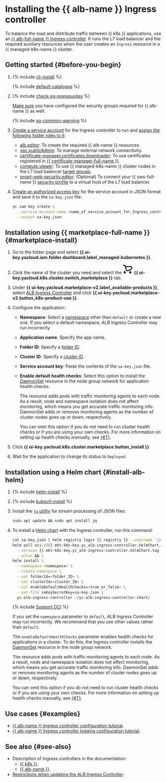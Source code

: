 # Installing the {{ alb-name }} Ingress controller

To balance the load and distribute traffic between {{ k8s }} applications, use an [{{ alb-full-name }} Ingress controller](../../application-load-balancer/tools/k8s-ingress-controller/index.md). It runs the L7 load balancer and the required auxiliary resources when the user creates an `Ingress` resource in a {{ managed-k8s-name }} cluster.

## Getting started {#before-you-begin}

1. {% include [cli-install](../cli-install.md) %}

   {% include [default-catalogue](../default-catalogue.md) %}

1. {% include [check-sg-prerequsites](./security-groups/check-sg-prerequsites-lvl3.md) %}

    [Make sure](../../application-load-balancer/tools/k8s-ingress-controller/security-groups.md) you have configured the security groups required for {{ alb-name }} as well.

    {% include [sg-common-warning](./security-groups/sg-common-warning.md) %}

1. [Create a service account](../../iam/operations/sa/create.md) for the Ingress controller to run and [assign the following folder roles to it](../../iam/operations/sa/assign-role-for-sa.md):
   * [alb.editor](../../application-load-balancer/security/index.md#alb-editor): To create the required {{ alb-name }} resources.
   * [vpc.publicAdmin](../../vpc/security/index.md#vpc-public-admin): To manage external network connectivity.
   * [certificate-manager.certificates.downloader](../../certificate-manager/security/index.md#certificate-manager-certificates-downloader): To use certificates registered in [{{ certificate-manager-full-name }}](../../certificate-manager/).
   * [compute.viewer](../../compute/security/index.md#compute-viewer): To use {{ managed-k8s-name }} cluster nodes in the L7 load balancer [target groups](../../application-load-balancer/concepts/target-group.md).
   * [smart-web-security.editor](../../smartwebsecurity/security/index.md#smart-web-security-editor): (Optional) To connect your {{ sws-full-name }} [security profile](../../smartwebsecurity/concepts/profiles.md) to a virtual host of the L7 load balancer.
1. [Create an authorized access key](../../iam/operations/authorized-key/create.md) for the service account in JSON format and save it to the `sa-key.json` file:

   ```bash
   yc iam key create \
     --service-account-name <name_of_service_account_for_Ingress_controller> \
     --output sa-key.json
   ```


## Installation using {{ marketplace-full-name }} {#marketplace-install}

1. Go to the folder page and select **{{ ui-key.yacloud.iam.folder.dashboard.label_managed-kubernetes }}**.
1. Click the name of the cluster you need and select the ![Marketplace](../../_assets/console-icons/shopping-cart.svg) **{{ ui-key.yacloud.k8s.cluster.switch_marketplace }}** tab.
1. Under **{{ ui-key.yacloud.marketplace-v2.label_available-products }}**, select [ALB Ingress Controller](/marketplace/products/yc/alb-ingress-controller) and click **{{ ui-key.yacloud.marketplace-v2.button_k8s-product-use }}**.
1. Configure the application:

   * **Namespace**: Select a [namespace](../../managed-kubernetes/concepts/index.md#namespace) other than `default` or create a new one. If you select a default namespace, ALB Ingress Controller may run incorrectly.
   * **Application name**: Specify the app name.
   * **Folder ID**: Specify a [folder ID](../../resource-manager/operations/folder/get-id.md).
   * **Cluster ID**: Specify a [cluster ID](../../managed-kubernetes/operations/kubernetes-cluster/kubernetes-cluster-list.md).
   * **Service account key**: Paste the contents of the `sa-key.json` file.
   * **Enable default health checks**: Select this option to install the [DaemonSet](https://kubernetes.io/docs/concepts/workloads/controllers/daemonset/) resource in the node group network for application health checks.

      The resource adds pods with traffic monitoring agents to each node. As a result, node and namespace isolation does not affect monitoring, which means you get accurate traffic monitoring info. DaemonSet adds or removes monitoring agents as the number of cluster nodes goes up or down, respectively.

      You can omit this option if you do not need to run cluster health checks or if you are using your own checks. For more information on setting up health checks manually, see [{#T}](../../managed-kubernetes/tutorials/custom-health-checks.md).

1. Click **{{ ui-key.yacloud.k8s.cluster.marketplace.button_install }}**.
1. Wait for the application to change its status to `Deployed`.


## Installation using a Helm chart {#install-alb-helm}

1. {% include [helm-install](helm-install.md) %}

1. {% include [kubectl-install](kubectl-install.md) %}

1. Install the [`jq` utility](https://stedolan.github.io/jq/) for stream processing of JSON files:

   ```bash
   sudo apt update && sudo apt install jq
   ```

1. To install a [Helm chart](https://helm.sh/docs/topics/charts/) with the Ingress controller, run this command:

   ```bash
   cat sa-key.json | helm registry login {{ registry }} --username 'json_key' --password-stdin && \
   helm pull oci://{{ mkt-k8s-key.yc_alb-ingress-controller.helmChart.name }} \
     --version {{ mkt-k8s-key.yc_alb-ingress-controller.helmChart.tag }} \
     --untar && \
   helm install \
     --namespace <namespace> \
     --create-namespace \
     --set folderId=<folder_ID> \
     --set clusterId=<cluster_ID> \
     --set enableDefaultHealthChecks=<true_or_false> \
     --set-file saKeySecretKey=sa-key.json \
     yc-alb-ingress-controller ./yc-alb-ingress-controller-chart/
   ```

   {% include [Support OCI](../../_includes/managed-kubernetes/note-helm-experimental-oci.md) %}

   If you set the `namespace` parameter to `default`, ALB Ingress Controller may run incorrectly. We recommend that you use other values rather than `default`.

   The `enableDefaultHealthChecks` parameter enables health checks for applications in a cluster. To do this, the Ingress controller installs the [DaemonSet](https://kubernetes.io/docs/concepts/workloads/controllers/daemonset/) resource in the node group network.

   The resource adds pods with traffic monitoring agents to each node. As a result, node and namespace isolation does not affect monitoring, which means you get accurate traffic monitoring info. DaemonSet adds or removes monitoring agents as the number of cluster nodes goes up or down, respectively.

   You can omit this option if you do not need to run cluster health checks or if you are using your own checks. For more information on setting up health checks manually, see [{#T}](../../managed-kubernetes/tutorials/custom-health-checks.md).

## Use cases {#examples}

* [{{ alb-name }} Ingress controller configuration tutorial](../../managed-kubernetes/tutorials/alb-ingress-controller.md).
* [{{ alb-name }} Ingress controller logging configuration tutorial](../../managed-kubernetes/tutorials/alb-ingress-controller-log-options.md).

## See also {#see-also}

* Description of Ingress controllers in the documentation:
   * [{{ k8s }}](https://kubernetes.io/docs/concepts/services-networking/ingress-controllers/).
   * [{{ alb-name }}](../../application-load-balancer/tools/k8s-ingress-controller/index.md).
* [Restrictions when updating the ALB Ingress Controller](../../application-load-balancer/operations/k8s-ingress-controller-upgrade.md).
